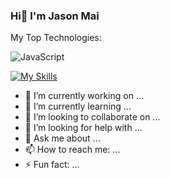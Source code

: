 ### Hi👋 I'm Jason Mai

My Top Technologies:

![JavaScript](https://img.shields.io/badge/JavaScript-F7DF1E?style=for-the-badge&logo=JavaScript&logoColor=white)

[![My Skills](https://skillicons.dev/icons?i=js,ts,react,redux,nextjs,nodejs,express,html,css)](https://skillicons.dev)

- 🔭 I’m currently working on ...
- 🌱 I’m currently learning ...
- 👯 I’m looking to collaborate on ...
- 🤔 I’m looking for help with ...
- 💬 Ask me about ...
- 📫 How to reach me: ...
- ⚡ Fun fact: ...

